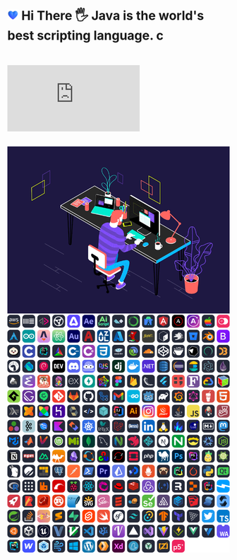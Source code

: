 
# <img src="image/Blue Heart.png" alt="Blue Heart" width="25" height="25" /> Hi There 🖐️  Java is the world's best scripting language. c

<br/>

![IceEnd's GitHub stats](https://github.com/851543/851543/blob/main/image/test01.html)

<br/>

<img src="image/test02.gif" width="800">

<br/>

<img src="https://github.com/851543/851543/blob/main/image/test03.html">